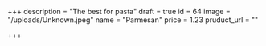 +++
description = "The best for pasta"
draft = true
id = 64
image = "/uploads/Unknown.jpeg"
name = "Parmesan"
price = 1.23
pruduct_url = ""

+++
